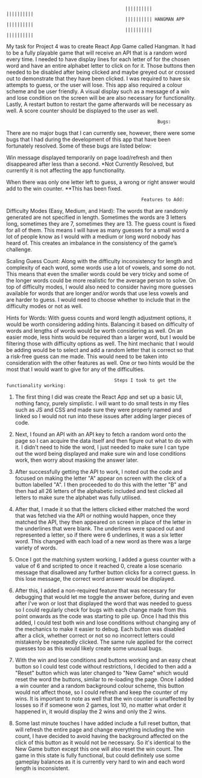                                                 ||||||||||             ||||||||||
                                                |||||||||| HANGMAN APP ||||||||||
                                                ||||||||||             ||||||||||

My task for Project 4 was to create React App Game called Hangman. It had to be a fully playable game that will receive an API that is a random word every time. I needed to have display lines for each letter of for the chosen word and have an entire alphabet letter to click on for it. Those buttons then needed to be disabled after being clicked and maybe greyed out or crossed out to demonstrate that they have been clicked. I was required to have six attempts to guess, or the user will lose. This app also required a colour scheme and be user friendly. A visual display such as a message of a win and lose condition on the screen will be are also necessary for functionality. Lastly, A restart button to restart the game afterwards will be necessary as well. A score counter should be displayed to the user as well.

                                                            Bugs:
There are no major bugs that I can currently see, however, there were some bugs that I had during the development of this app that have been fortunately resolved. Some of these bugs are listed below:

Win message displayed temporarily on page load/refresh and then disappeared after less than a second.
*Not Currently Resolved, but currently it is not affecting the app functionality.

When there was only one letter left to guess, a wrong or right answer would add to the win counter. 
**This has been fixed.


                                                      Features to Add:

Difficulty Modes (Easy, Medium, and Hard):
The words that are randomly generated are not specified in length. Sometimes the words are 3 letters long, sometimes they are 7, sometimes they are 13. The guess count is fixed for all of them. This means I will have as many guesses for a small word a lot of people know as I would with a medium or long word nobody has heard of. This creates an imbalance in the consistency of the game’s challenge.

Scaling Guess Count: 
Along with the difficulty inconsistency for length and complexity of each word, some words use a lot of vowels, and some do not. This means that even the smaller words could be very tricky and some of the longer words could be more realistic for the average person to solve. On top of difficulty modes, I would also need to consider having more guesses available for words that are longer and/or words that use less vowels and are harder to guess. I would need to choose whether to include that in the difficulty modes or not as well.

Hints for Words:
With guess counts and word length adjustment options, it would be worth considering adding hints. Balancing it based on difficulty of words and lengths of words would be worth considering as well. On an easier mode, less hints would be required than a larger word, but I would be filtering those with difficulty options as well. 
The hint mechanic that I would be adding would be to select and add a random letter that is correct so that a risk-free guess can me made. This would need to be taken into consideration with the other features as well. One or two hints would be the most that I would want to give for any of the difficulties.


                                            Steps I took to get the functionality working:

1.	The first thing I did was create the React App and set up a basic UI, nothing fancy, purely simplistic. I will want to do small tests in my files such as JS and CSS and made sure they were properly named and linked so I would not run into these issues after adding larger pieces of code.

2.	Next, I found an API with an API key to fetch a random word onto the page so I can acquire the data itself and then figure out what to do with it. I didn't need to hide the word, I just needed to make sure I can type out the word being displayed and make sure win and lose conditions work, then worry about masking the answer later.

3. After successfully getting the API to work, I noted out the code and focused on making the letter "A" appear on screen with the click of a button labelled "A". I then proceeded to do this with the letter "B" and then had all 26 letters of the alphabetic included and test clicked all letters to make sure the alphabet was fully utilised.

4. After that, I made it so that the letters clicked either matched the word that was fetched via the API or nothing would happen, once they matched the API, they then appeared on screen in place of the letter in the underlines that were blank. The underlines were spaced out and represented a letter, so if there were 6 underlines, it was a six letter word. This changed with each load of a new word as there was a large variety of words.

5. Once I got the matching system working, I added a guess counter with a value of 6 and scripted to once it reached 0, create a lose scenario message that disallowed any further button clicks for a correct guess. In this lose message, the correct word answer would be displayed.

6. After this, I added a non-required feature that was necessary for debugging that would let me toggle the answer before, during and even after I've won or lost that displayed the word that was needed to guess so I could regularly check for bugs with each change made from this point onwards as the code was starting to pile up. Once I had this this added, I could test both win and lose conditions without changing any of the mechanics to make it easier to debug. Each button was disabled after a click, whether correct or not so no incorrect letters could mistakenly be repeatedly clicked. The same rule applied for the correct guesses too as this would likely create some unusual bugs. 

7. With the win and lose conditions and buttons working and an easy cheat button so I could test code without restrictions, I decided to then add a "Reset" button which was later changed to "New Game" which would reset the word the buttons, similar to re-loading the page. Once I added a win counter and a random background colour scheme, this button would not affect those, so I could refresh and keep the counter of my wins. It is important to note as well that the win counter is unaffected by losses so if if someone won 2 games, lost 10, no matter what order it happened in, it would display the 2 wins and only the 2 wins.

8. Some last minute touches I have added include a full reset button, that will refresh the entire page and change everything including the win count, I have decided to avoid having the background affected on the click of this button as it would not be necessary. So it's identical to the New Game button except this one will also reset the win count. The game in this state is fully functional, but could definitely use some gameplay balances as it is currently very hard to win and each word length is inconsistent. 


